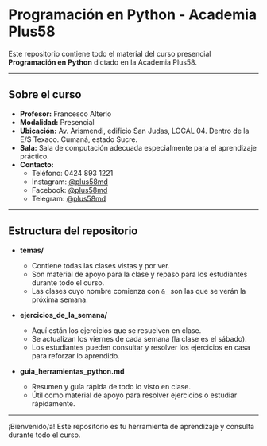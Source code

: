 # Programación en Python - Academia Plus58

Este repositorio contiene todo el material del curso presencial **Programación en Python** dictado en la Academia Plus58.

---

## Sobre el curso

- **Profesor:** Francesco Alterio
- **Modalidad:** Presencial
- **Ubicación:** Av. Arismendi, edificio San Judas, LOCAL 04. Dentro de la E/S Texaco. Cumaná, estado Sucre.
- **Sala:** Sala de computación adecuada especialmente para el aprendizaje práctico.
- **Contacto:**
  - Teléfono: 0424 893 1221
  - Instagram: [@plus58md](https://instagram.com/plus58md)
  - Facebook: [@plus58md](https://facebook.com/plus58md)
  - Telegram: [@plus58md](https://t.me/plus58md)

---

## Estructura del repositorio

- **temas/**

  - Contiene todas las clases vistas y por ver.
  - Son material de apoyo para la clase y repaso para los estudiantes durante todo el curso.
  - Las clases cuyo nombre comienza con `&_` son las que se verán la próxima semana.

- **ejercicios_de_la_semana/**

  - Aquí están los ejercicios que se resuelven en clase.
  - Se actualizan los viernes de cada semana (la clase es el sábado).
  - Los estudiantes pueden consultar y resolver los ejercicios en casa para reforzar lo aprendido.

- **guia_herramientas_python.md**
  - Resumen y guía rápida de todo lo visto en clase.
  - Útil como material de apoyo para resolver ejercicios o estudiar rápidamente.

---

¡Bienvenido/a! Este repositorio es tu herramienta de aprendizaje y consulta durante todo el curso.
